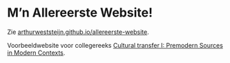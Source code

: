 # M’n Allereerste Website!

Zie [arthurweststeijn.github.io/allereerste-website](https://arthurweststeijn.github.io/allereerste-website/).

Voorbeeldwebsite voor collegereeks <a href="https://osiris.uu.nl/osiris_student_uuprd/OnderwijsCatalogusSelect.do?selectie=cursus&collegejaar=2020&taal=nl&cursus=GKRMV17021">Cultural transfer I:
Premodern Sources in Modern Contexts</a>.

